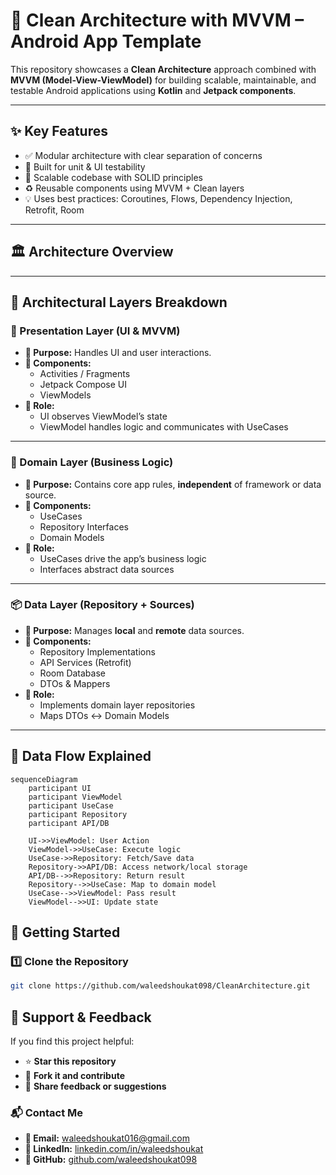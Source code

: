 # 🧼 Clean Architecture with MVVM – Android App Template

This repository showcases a **Clean Architecture** approach combined with **MVVM (Model-View-ViewModel)** for building scalable, maintainable, and testable Android applications using **Kotlin** and **Jetpack components**.

---

## ✨ Key Features

- ✅ Modular architecture with clear separation of concerns
- 🧪 Built for unit & UI testability
- 🚀 Scalable codebase with SOLID principles
- ♻️ Reusable components using MVVM + Clean layers
- 💡 Uses best practices: Coroutines, Flows, Dependency Injection, Retrofit, Room

---

## 🏛️ Architecture Overview

---

## 🧱 Architectural Layers Breakdown

### 🎨 Presentation Layer (UI & MVVM)

- **📌 Purpose:** Handles UI and user interactions.
- **🧩 Components:** 
  - Activities / Fragments
  - Jetpack Compose UI
  - ViewModels
- **🔁 Role:**
  - UI observes ViewModel’s state
  - ViewModel handles logic and communicates with UseCases

---

### 🧠 Domain Layer (Business Logic)

- **📌 Purpose:** Contains core app rules, **independent** of framework or data source.
- **🧩 Components:**
  - UseCases
  - Repository Interfaces
  - Domain Models
- **🔁 Role:**
  - UseCases drive the app’s business logic
  - Interfaces abstract data sources

---

### 📦 Data Layer (Repository + Sources)

- **📌 Purpose:** Manages **local** and **remote** data sources.
- **🧩 Components:**
  - Repository Implementations
  - API Services (Retrofit)
  - Room Database
  - DTOs & Mappers
- **🔁 Role:**
  - Implements domain layer repositories
  - Maps DTOs ↔ Domain Models

---


## 🔄 Data Flow Explained

```mermaid
sequenceDiagram
    participant UI
    participant ViewModel
    participant UseCase
    participant Repository
    participant API/DB

    UI->>ViewModel: User Action
    ViewModel->>UseCase: Execute logic
    UseCase->>Repository: Fetch/Save data
    Repository->>API/DB: Access network/local storage
    API/DB-->>Repository: Return result
    Repository-->>UseCase: Map to domain model
    UseCase-->>ViewModel: Pass result
    ViewModel-->>UI: Update state
```
## 🚀 Getting Started

### 1️⃣ Clone the Repository

```bash
git clone https://github.com/waleedshoukat098/CleanArchitecture.git
```
## 🙌 Support & Feedback

If you find this project helpful:

- ⭐ **Star this repository**  
- 🤝 **Fork it and contribute**  
- 🧠 **Share feedback or suggestions**

### 📬 Contact Me

- **📧 Email:** [waleedshoukat016@gmail.com](mailto:waleedshoukat016@gmail.com)  
- **🔗 LinkedIn:** [linkedin.com/in/waleedshoukat](https://www.linkedin.com/in/waleedshoukat)  
- **🐙 GitHub:** [github.com/waleedshoukat098](https://github.com/waleedshoukat098)



